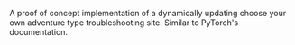 A proof of concept implementation of a dynamically updating choose your own adventure type troubleshooting site.
Similar to PyTorch's documentation.
